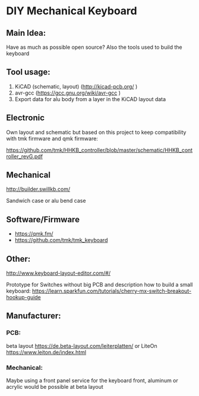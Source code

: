 ﻿# DIY Mechanical Keyboard

## Main Idea:

Have as much as possible open source? Also the tools used to build the keyboard

## Tool usage:
1. KiCAD (schematic, layout) (http://kicad-pcb.org/ )
2. avr-gcc (https://gcc.gnu.org/wiki/avr-gcc )
3. Export data for alu body from a layer in the KiCAD layout data


## Electronic
Own layout and schematic but based on this project to keep compatibility with tmk firmware and qmk firmware:

<https://github.com/tmk/HHKB_controller/blob/master/schematic/HHKB_controller_revG.pdf>


## Mechanical
<http://builder.swillkb.com/>

Sandwich case or alu bend case

## Software/Firmware
- <https://qmk.fm/>
- <https://github.com/tmk/tmk_keyboard>


## Other:
<http://www.keyboard-layout-editor.com/#/>

Prototype for Switches without big PCB and description how to build a small keyboard:
<https://learn.sparkfun.com/tutorials/cherry-mx-switch-breakout-hookup-guide>


## Manufacturer:
### PCB:
beta layout <https://de.beta-layout.com/leiterplatten/> or LiteOn <https://www.leiton.de/index.html>

### Mechanical:
Maybe using a front panel service for the keyboard front, aluminum or acrylic would be possible at beta layout
